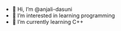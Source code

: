 - 👋 Hi, I’m @anjali-dasuni
- 👀 I’m interested in learning programming
- 🌱 I’m currently learning C++

<!---
anjali-dasuni/anjali-dasuni is a ✨ special ✨ repository because its `README.md` (this file) appears on your GitHub profile.
You can click the Preview link to take a look at your changes.
--->
